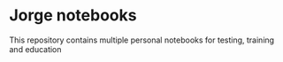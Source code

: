 # Jorge notebooks

This repository contains multiple personal notebooks for testing, training and education
